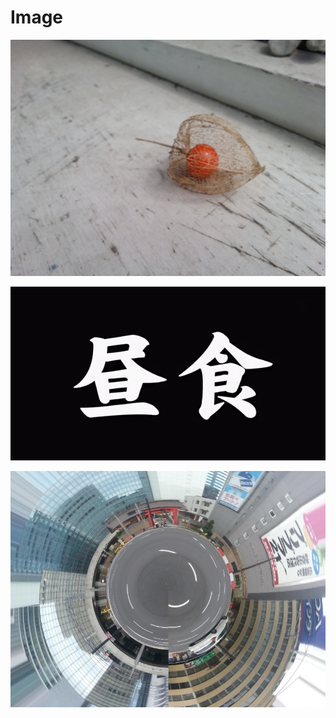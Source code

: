 Image
=====

![](img/20140817_135229_Android.jpg)


![](img/BvC7ZuLIYAAB1Hv.png)


![](img/BxFKvgNCAAEoAbB.jpg)
